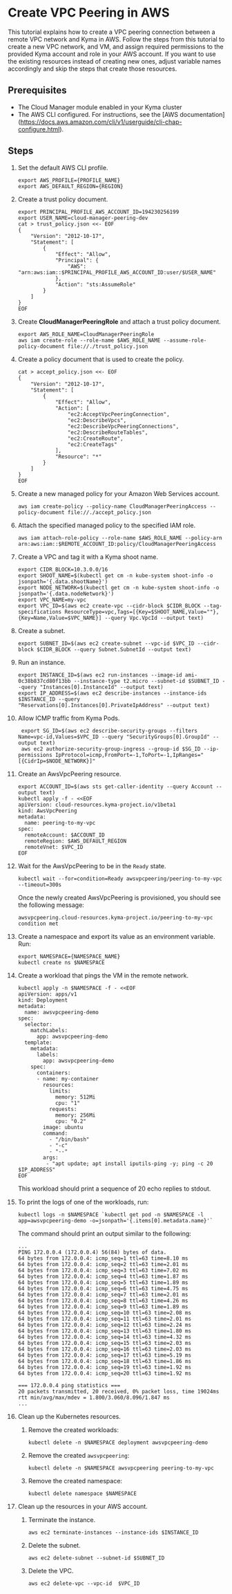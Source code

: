 # Create VPC Peering in AWS

This tutorial explains how to create a VPC peering connection between a remote VPC network and Kyma in AWS. Follow the 
steps from this tutorial to create a new VPC network, and VM, and assign required permissions to the provided Kyma account and role in your AWS account. If you want to
use the existing resources instead of creating new ones, adjust variable names accordingly and skip the steps that 
create those resources.

## Prerequisites

* The Cloud Manager module enabled in your Kyma cluster
* The AWS CLI configured. For instructions, see the [AWS documentation] (https://docs.aws.amazon.com/cli/v1/userguide/cli-chap-configure.html).

## Steps <!-- {docsify-ignore} -->

1.  Set the default AWS CLI profile.
    ```shell
    export AWS_PROFILE={PROFILE_NAME}
    export AWS_DEFAULT_REGION={REGION}
    ```
   
2.  Create a trust policy document.
    ```shell
    export PRINCIPAL_PROFILE_AWS_ACCOUNT_ID=194230256199
    export USER_NAME=cloud-manager-peering-dev
    cat > trust_policy.json <<- EOF
    {
        "Version": "2012-10-17",
        "Statement": [
            {
                "Effect": "Allow",
                "Principal": {
                    "AWS": "arn:aws:iam::$PRINCIPAL_PROFILE_AWS_ACCOUNT_ID:user/$USER_NAME"
                },
                "Action": "sts:AssumeRole"
            }
        ]
    }
    EOF
    ```
3. Create **CloudManagerPeeringRole** and attach a trust policy document.
    ```shell
    export AWS_ROLE_NAME=CloudManagerPeeringRole
    aws iam create-role --role-name $AWS_ROLE_NAME --assume-role-policy-document file://./trust_policy.json 
    ```
4.  Create a policy document that is used to create the policy.
    ```shell
    cat > accept_policy.json <<- EOF
    {
        "Version": "2012-10-17",
        "Statement": [
            {
                "Effect": "Allow",
                "Action": [
                    "ec2:AcceptVpcPeeringConnection",
                    "ec2:DescribeVpcs",
                    "ec2:DescribeVpcPeeringConnections",
                    "ec2:DescribeRouteTables",
                    "ec2:CreateRoute",
                    "ec2:CreateTags"
                ],
                "Resource": "*"
            }
        ]
    }
    EOF
    ```
   
5.  Create a new managed policy for your Amazon Web Services account.
    ```shell
    aws iam create-policy --policy-name CloudManagerPeeringAccess --policy-document file://./accept_policy.json
    ```
6.  Attach the specified managed policy to the specified IAM role.
    ```shell
    aws iam attach-role-policy --role-name $AWS_ROLE_NAME --policy-arn arn:aws:iam::$REMOTE_ACCOUNT_ID:policy/CloudManagerPeeringAccess
    ```
7.  Create a VPC and tag it with a Kyma shoot name.
    ```shell
    export CIDR_BLOCK=10.3.0.0/16
    export SHOOT_NAME=$(kubectl get cm -n kube-system shoot-info -o jsonpath='{.data.shootName}')
    export NODE_NETWORK=$(kubectl get cm -n kube-system shoot-info -o jsonpath='{.data.nodeNetwork}')
    export VPC_NAME=my-vpc
    export VPC_ID=$(aws ec2 create-vpc --cidr-block $CIDR_BLOCK --tag-specifications ResourceType=vpc,Tags=[{Key=$SHOOT_NAME,Value=""},{Key=Name,Value=$VPC_NAME}] --query Vpc.VpcId --output text)  
    ```
8.  Create a subnet.
    ```shell
    export SUBNET_ID=$(aws ec2 create-subnet --vpc-id $VPC_ID --cidr-block $CIDR_BLOCK --query Subnet.SubnetId --output text) 
    ```

9.  Run an instance.
    ```shell
    export INSTANCE_ID=$(aws ec2 run-instances --image-id ami-0c38b837cd80f13bb --instance-type t2.micro --subnet-id $SUBNET_ID --query "Instances[0].InstanceId" --output text)
    export IP_ADDRESS=$(aws ec2 describe-instances --instance-ids $INSTANCE_ID --query "Reservations[0].Instances[0].PrivateIpAddress" --output text)
    ```
10. Allow ICMP traffic from Kyma Pods.
    ```shell
     export SG_ID=$(aws ec2 describe-security-groups --filters Name=vpc-id,Values=$VPC_ID --query "SecurityGroups[0].GroupId" --output text) 
     aws ec2 authorize-security-group-ingress --group-id $SG_ID --ip-permissions IpProtocol=icmp,FromPort=-1,ToPort=-1,IpRanges="[{CidrIp=$NODE_NETWORK}]"
    ```

11. Create an AwsVpcPeering resource.
    ```shell
    export ACCOUNT_ID=$(aws sts get-caller-identity --query Account --output text)
    kubectl apply -f - <<EOF
    apiVersion: cloud-resources.kyma-project.io/v1beta1
    kind: AwsVpcPeering
    metadata:
      name: peering-to-my-vpc
    spec:
      remoteAccount: $ACCOUNT_ID
      remoteRegion: $AWS_DEFAULT_REGION
      remoteVnet: $VPC_ID
    EOF
    ```

12. Wait for the AwsVpcPeering to be in the `Ready` state.
    ```shell
    kubectl wait --for=condition=Ready awsvpcpeering/peering-to-my-vpc --timeout=300s
    ```

    Once the newly created AwsVpcPeering is provisioned, you should see the following message:

    ```
    awsvpcpeering.cloud-resources.kyma-project.io/peering-to-my-vpc condition met
    ```

13. Create a namespace and export its value as an environment variable. Run:
    ```shell
    export NAMESPACE={NAMESPACE_NAME}
    kubectl create ns $NAMESPACE
    ```

14. Create a workload that pings the VM in the remote network.
    ```shell
    kubectl apply -n $NAMESPACE -f - <<EOF
    apiVersion: apps/v1
    kind: Deployment
    metadata:
      name: awsvpcpeering-demo
    spec:
      selector:
        matchLabels:
          app: awsvpcpeering-demo
      template:
        metadata:
          labels:
            app: awsvpcpeering-demo
        spec:
          containers:
          - name: my-container
            resources:
              limits:
                memory: 512Mi
                cpu: "1"
              requests:
                memory: 256Mi
                cpu: "0.2"
            image: ubuntu
            command:
              - "/bin/bash"
              - "-c"
              - "--"
            args:
             - "apt update; apt install iputils-ping -y; ping -c 20 $IP_ADDRESS"
    EOF
    ```

    This workload should print a sequence of 20 echo replies to stdout.

15. To print the logs of one of the workloads, run:
    ```shell
    kubectl logs -n $NAMESPACE `kubectl get pod -n $NAMESPACE -l app=awsvpcpeering-demo -o=jsonpath='{.items[0].metadata.name}'`
    ```

    The command should print an output similar to the following:
    ```
    ...
    PING 172.0.0.4 (172.0.0.4) 56(84) bytes of data.
    64 bytes from 172.0.0.4: icmp_seq=1 ttl=63 time=8.10 ms
    64 bytes from 172.0.0.4: icmp_seq=2 ttl=63 time=2.01 ms
    64 bytes from 172.0.0.4: icmp_seq=3 ttl=63 time=7.02 ms
    64 bytes from 172.0.0.4: icmp_seq=4 ttl=63 time=1.87 ms
    64 bytes from 172.0.0.4: icmp_seq=5 ttl=63 time=1.89 ms
    64 bytes from 172.0.0.4: icmp_seq=6 ttl=63 time=4.75 ms
    64 bytes from 172.0.0.4: icmp_seq=7 ttl=63 time=2.01 ms
    64 bytes from 172.0.0.4: icmp_seq=8 ttl=63 time=4.26 ms
    64 bytes from 172.0.0.4: icmp_seq=9 ttl=63 time=1.89 ms
    64 bytes from 172.0.0.4: icmp_seq=10 ttl=63 time=2.08 ms
    64 bytes from 172.0.0.4: icmp_seq=11 ttl=63 time=2.01 ms
    64 bytes from 172.0.0.4: icmp_seq=12 ttl=63 time=2.24 ms
    64 bytes from 172.0.0.4: icmp_seq=13 ttl=63 time=1.80 ms
    64 bytes from 172.0.0.4: icmp_seq=14 ttl=63 time=4.32 ms
    64 bytes from 172.0.0.4: icmp_seq=15 ttl=63 time=2.03 ms
    64 bytes from 172.0.0.4: icmp_seq=16 ttl=63 time=2.03 ms
    64 bytes from 172.0.0.4: icmp_seq=17 ttl=63 time=5.19 ms
    64 bytes from 172.0.0.4: icmp_seq=18 ttl=63 time=1.86 ms
    64 bytes from 172.0.0.4: icmp_seq=19 ttl=63 time=1.92 ms
    64 bytes from 172.0.0.4: icmp_seq=20 ttl=63 time=1.92 ms

    === 172.0.0.4 ping statistics ===
    20 packets transmitted, 20 received, 0% packet loss, time 19024ms
    rtt min/avg/max/mdev = 1.800/3.060/8.096/1.847 ms
    ...
    ```

16. Clean up the Kubernetes resources.
    1. Remove the created workloads:
       ```shell
       kubectl delete -n $NAMESPACE deployment awsvpcpeering-demo
       ```
    2. Remove the created `awsvpcpeering`:
       ```shell
       kubectl delete -n $NAMESPACE awsvpcpeering peering-to-my-vpc
       ```
    3. Remove the created namespace:
       ```shell
       kubectl delete namespace $NAMESPACE
       ```

17. Clean up the resources in your AWS account.
    1. Terminate the instance.
       ```shell
       aws ec2 terminate-instances --instance-ids $INSTANCE_ID
       ```
    2. Delete the subnet.
       ```shell
       aws ec2 delete-subnet --subnet-id $SUBNET_ID
       ```
    3. Delete the VPC.
       ```shell
       aws ec2 delete-vpc --vpc-id  $VPC_ID
       ```